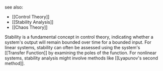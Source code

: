 see also:
- [[Control Theory]]
- [[Stability Analysis]]
- [[Chaos Theory]]

Stability is a fundamental concept in control theory, indicating whether a system's output will remain bounded over time for a bounded input. For linear systems, stability can often be assessed using the system's [[Transfer Function]] by examining the poles of the function. For nonlinear systems, stability analysis might involve methods like [[Lyapunov's second method]].
